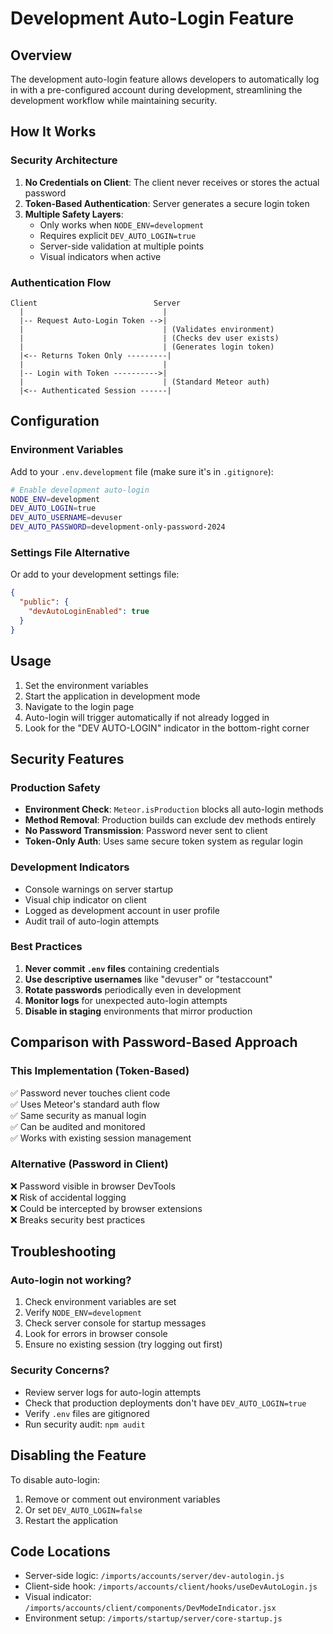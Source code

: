 # Development Auto-Login Feature

## Overview

The development auto-login feature allows developers to automatically log in with a pre-configured account during development, streamlining the development workflow while maintaining security.

## How It Works

### Security Architecture

1. **No Credentials on Client**: The client never receives or stores the actual password
2. **Token-Based Authentication**: Server generates a secure login token
3. **Multiple Safety Layers**:
   - Only works when `NODE_ENV=development`
   - Requires explicit `DEV_AUTO_LOGIN=true`
   - Server-side validation at multiple points
   - Visual indicators when active

### Authentication Flow

```
Client                          Server
  |                               |
  |-- Request Auto-Login Token -->|
  |                               | (Validates environment)
  |                               | (Checks dev user exists)
  |                               | (Generates login token)
  |<-- Returns Token Only ---------|
  |                               |
  |-- Login with Token ---------->|
  |                               | (Standard Meteor auth)
  |<-- Authenticated Session ------|
```

## Configuration

### Environment Variables

Add to your `.env.development` file (make sure it's in `.gitignore`):

```bash
# Enable development auto-login
NODE_ENV=development
DEV_AUTO_LOGIN=true
DEV_AUTO_USERNAME=devuser
DEV_AUTO_PASSWORD=development-only-password-2024
```

### Settings File Alternative

Or add to your development settings file:

```json
{
  "public": {
    "devAutoLoginEnabled": true
  }
}
```

## Usage

1. Set the environment variables
2. Start the application in development mode
3. Navigate to the login page
4. Auto-login will trigger automatically if not already logged in
5. Look for the "DEV AUTO-LOGIN" indicator in the bottom-right corner

## Security Features

### Production Safety

- **Environment Check**: `Meteor.isProduction` blocks all auto-login methods
- **Method Removal**: Production builds can exclude dev methods entirely
- **No Password Transmission**: Password never sent to client
- **Token-Only Auth**: Uses same secure token system as regular login

### Development Indicators

- Console warnings on server startup
- Visual chip indicator on client
- Logged as development account in user profile
- Audit trail of auto-login attempts

### Best Practices

1. **Never commit `.env` files** containing credentials
2. **Use descriptive usernames** like "devuser" or "testaccount"
3. **Rotate passwords** periodically even in development
4. **Monitor logs** for unexpected auto-login attempts
5. **Disable in staging** environments that mirror production

## Comparison with Password-Based Approach

### This Implementation (Token-Based)
✅ Password never touches client code  
✅ Uses Meteor's standard auth flow  
✅ Same security as manual login  
✅ Can be audited and monitored  
✅ Works with existing session management  

### Alternative (Password in Client)
❌ Password visible in browser DevTools  
❌ Risk of accidental logging  
❌ Could be intercepted by browser extensions  
❌ Breaks security best practices  

## Troubleshooting

### Auto-login not working?

1. Check environment variables are set
2. Verify `NODE_ENV=development`
3. Check server console for startup messages
4. Look for errors in browser console
5. Ensure no existing session (try logging out first)

### Security Concerns?

- Review server logs for auto-login attempts
- Check that production deployments don't have `DEV_AUTO_LOGIN=true`
- Verify `.env` files are gitignored
- Run security audit: `npm audit`

## Disabling the Feature

To disable auto-login:

1. Remove or comment out environment variables
2. Or set `DEV_AUTO_LOGIN=false`
3. Restart the application

## Code Locations

- Server-side logic: `/imports/accounts/server/dev-autologin.js`
- Client-side hook: `/imports/accounts/client/hooks/useDevAutoLogin.js`
- Visual indicator: `/imports/accounts/client/components/DevModeIndicator.jsx`
- Environment setup: `/imports/startup/server/core-startup.js`